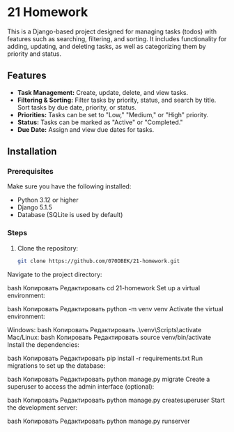 # 21 Homework

This is a Django-based project designed for managing tasks (todos) with features such as searching, filtering, and sorting. It includes functionality for adding, updating, and deleting tasks, as well as categorizing them by priority and status.

## Features

- **Task Management:** Create, update, delete, and view tasks.
- **Filtering & Sorting:** Filter tasks by priority, status, and search by title. Sort tasks by due date, priority, or status.
- **Priorities:** Tasks can be set to "Low," "Medium," or "High" priority.
- **Status:** Tasks can be marked as "Active" or "Completed."
- **Due Date:** Assign and view due dates for tasks.

## Installation

### Prerequisites

Make sure you have the following installed:

- Python 3.12 or higher
- Django 5.1.5
- Database (SQLite is used by default)

### Steps

1. Clone the repository:
   ```bash
   git clone https://github.com/070DBEK/21-homework.git
Navigate to the project directory:

bash
Копировать
Редактировать
cd 21-homework
Set up a virtual environment:

bash
Копировать
Редактировать
python -m venv venv
Activate the virtual environment:

Windows:
bash
Копировать
Редактировать
.\venv\Scripts\activate
Mac/Linux:
bash
Копировать
Редактировать
source venv/bin/activate
Install the dependencies:

bash
Копировать
Редактировать
pip install -r requirements.txt
Run migrations to set up the database:

bash
Копировать
Редактировать
python manage.py migrate
Create a superuser to access the admin interface (optional):

bash
Копировать
Редактировать
python manage.py createsuperuser
Start the development server:

bash
Копировать
Редактировать
python manage.py runserver